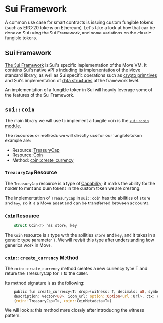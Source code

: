 # Sui Framework

A common use case for smart contracts is issuing custom fungible tokens (such as ERC-20 tokens on Ethereum). Let's take a look at how that can be done on Sui using the Sui Framework, and some variations on the classic fungible tokens.

## Sui Framework

[The Sui Framework](https://github.com/MystenLabs/sui/tree/main/crates/sui-framework/docs) is Sui's specific implementation of the Move VM. It contains Sui's native API's including its implementation of the Move standard library, as well as Sui specific operations such as [crypto primitives](https://github.com/MystenLabs/sui/blob/main/crates/sui-framework/docs/groth16.md) and Sui's implementation of [data structures](https://github.com/MystenLabs/sui/blob/main/crates/sui-framework/docs/url.md) at the framework level. 

An implementation of a fungible token in Sui will heavily leverage some of the features of the Sui Framework. 

## `sui::coin`

The main library we will use to implement a fungile coin is the [`sui::coin` module](https://github.com/MystenLabs/sui/blob/main/crates/sui-framework/docs/coin.md). 

The resources or methods we will directly use for our fungible token example are:

- Resource: [TreasuryCap](https://github.com/MystenLabs/sui/blob/main/crates/sui-framework/docs/coin.md#resource-treasurycap)
- Resource: [Coin](https://github.com/MystenLabs/sui/blob/main/crates/sui-framework/docs/coin.md#resource-coin)
- Method: [coin::create_currency](https://github.com/MystenLabs/sui/blob/main/crates/sui-framework/docs/coin.md#function-create_currency)

### `TreasuryCap` Resource

The `TreasuryCap` resource is a type of [Capability](../../unit-two/lessons/6_capability_design_pattern.md); it marks the ability for the holder to mint and burn tokens in the custom token we are creating. 

The implementation of `TreasuryCap` in `sui::coin` has the abilities of `store` and `key`, so it is a Move asset and can be transferred between accounts. 

### `Coin` Resource

```rust
    struct Coin<T> has store, key
```

The `Coin` resource is a type with the abilities `store` and `key`, and it takes in a generic type parameter `T`. We will revisit this type after understanding how generics work in Move. 

### `coin::create_currency` Method

The `coin::create_currency` method creates a new currency type T and return the TreasuryCap for T to the caller. 

Its method signature is as the following:

```rust
    public fun create_currency<T: drop>(witness: T, decimals: u8, symbol: vector<u8>, name: vector<u8>, 
    description: vector<u8>, icon_url: option::Option<url::Url>, ctx: &mut tx_context::TxContext): 
    (coin::TreasuryCap<T>, coin::CoinMetadata<T>)
```

We will look at this method more closely after introducing the witness pattern. 





